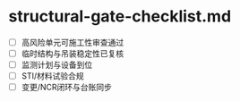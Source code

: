 # structural-gate-checklist.md

- [ ] 高风险单元可施工性审查通过
- [ ] 临时结构与吊装稳定性已复核
- [ ] 监测计划与设备到位
- [ ] STI/材料试验合规
- [ ] 变更/NCR闭环与台账同步
